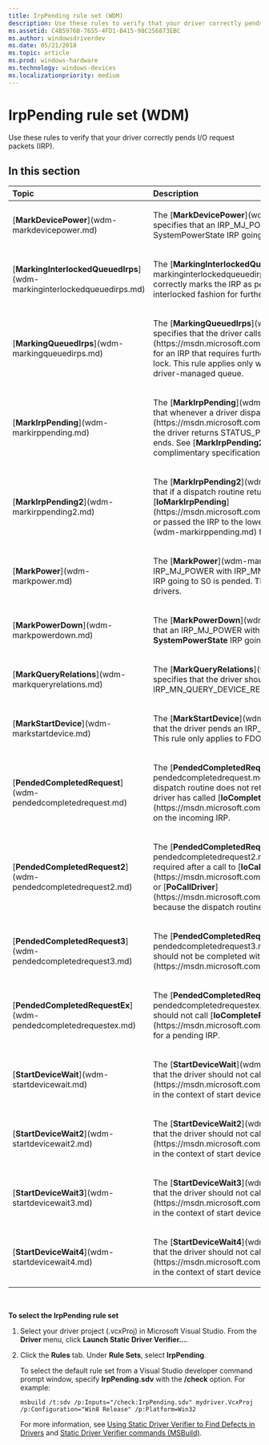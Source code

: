 ```yaml
---
title: IrpPending rule set (WDM)
description: Use these rules to verify that your driver correctly pends I/O request packets (IRP).
ms.assetid: C4B5976B-7655-4FD1-B415-98C256873EBC
ms.author: windowsdriverdev
ms.date: 05/21/2018
ms.topic: article
ms.prod: windows-hardware
ms.technology: windows-devices
ms.localizationpriority: medium
---
```


# IrpPending rule set (WDM)


Use these rules to verify that your driver correctly pends I/O request packets (IRP).

## In this section


<table>
<colgroup>
<col width="50%" />
<col width="50%" />
</colgroup>
<thead>
<tr class="header">
<th align="left">Topic</th>
<th align="left">Description</th>
</tr>
</thead>
<tbody>
<tr class="odd">
<td align="left"><p>[<strong>MarkDevicePower</strong>](wdm-markdevicepower.md)</p></td>
<td align="left"><p>The [<strong>MarkDevicePower</strong>](wdm-markdevicepower.md) rule specifies that an IRP_MJ_POWER with IRP_MN_SET_POWER for SystemPowerState IRP going to S0 is pended.</p></td>
</tr>
<tr class="even">
<td align="left"><p>[<strong>MarkingInterlockedQueuedIrps</strong>](wdm-markinginterlockedqueuedirps.md)</p></td>
<td align="left"><p>The [<strong>MarkingInterlockedQueuedIrps</strong>](wdm-markinginterlockedqueuedirps.md) rule specifies that the driver correctly marks the IRP as pending before it queues it in an interlocked fashion for further processing.</p></td>
</tr>
<tr class="odd">
<td align="left"><p>[<strong>MarkingQueuedIrps</strong>](wdm-markingqueuedirps.md)</p></td>
<td align="left"><p>The [<strong>MarkingQueuedIrps</strong>](wdm-markingqueuedirps.md) rule specifies that the driver calls [<strong>IoMarkIrpPending</strong>](https://msdn.microsoft.com/library/windows/hardware/ff549422) for an IRP that requires further processing only while holding a spin lock. This rule applies only when the driver adds the IRP to a driver-managed queue.</p></td>
</tr>
<tr class="even">
<td align="left"><p>[<strong>MarkIrpPending</strong>](wdm-markirppending.md)</p></td>
<td align="left"><p>The [<strong>MarkIrpPending</strong>](wdm-markirppending.md) rule specifies that whenever a driver dispatch routine calls [<strong>IoMarkIrpPending</strong>](https://msdn.microsoft.com/library/windows/hardware/ff549422), the driver returns STATUS_PENDING when the dispatch routine ends. See [<strong>MarkIrpPending2</strong>](wdm-markirppending2.md) for a complimentary specification.</p></td>
</tr>
<tr class="odd">
<td align="left"><p>[<strong>MarkIrpPending2</strong>](wdm-markirppending2.md)</p></td>
<td align="left"><p>The [<strong>MarkIrpPending2</strong>](wdm-markirppending2.md) rule specifies that if a dispatch routine returns STATUS_PENDING, it has called [<strong>IoMarkIrpPending</strong>](https://msdn.microsoft.com/library/windows/hardware/ff549422) or passed the IRP to the lower driver. See [<strong>MarkIrpPending</strong>](wdm-markirppending.md) for a complimentary specification.</p></td>
</tr>
<tr class="even">
<td align="left"><p>[<strong>MarkPower</strong>](wdm-markpower.md)</p></td>
<td align="left"><p>The [<strong>MarkPower</strong>](wdm-markpower.md) rule specifies that an IRP_MJ_POWER with IRP_MN_SET_POWER for <strong>SystemPowerState</strong> IRP going to S0 is pended. This rule only applies to FDO and FIDO drivers.</p></td>
</tr>
<tr class="odd">
<td align="left"><p>[<strong>MarkPowerDown</strong>](wdm-markpowerdown.md)</p></td>
<td align="left"><p>The [<strong>MarkPowerDown</strong>](wdm-markpowerdown.md) rule specifies that an IRP_MJ_POWER with IRP_MN_SET_POWER for <strong>SystemPowerState</strong> IRP going from s0 to [S1...S5] is pended.</p></td>
</tr>
<tr class="even">
<td align="left"><p>[<strong>MarkQueryRelations</strong>](wdm-markqueryrelations.md)</p></td>
<td align="left"><p>The [<strong>MarkQueryRelations</strong>](wdm-markqueryrelations.md) rule specifies that the driver should pend the IRP_MN_QUERY_DEVICE_RELATIONS IRP.</p></td>
</tr>
<tr class="odd">
<td align="left"><p>[<strong>MarkStartDevice</strong>](wdm-markstartdevice.md)</p></td>
<td align="left"><p>The [<strong>MarkStartDevice</strong>](wdm-markstartdevice.md) rule specifies that the driver pends an IRP_MN_START_DEVICE IRP correctly. This rule only applies to FDO and FIDO drivers.</p></td>
</tr>
<tr class="even">
<td align="left"><p>[<strong>PendedCompletedRequest</strong>](wdm-pendedcompletedrequest.md)</p></td>
<td align="left"><p>The [<strong>PendedCompletedRequest</strong>](wdm-pendedcompletedrequest.md) rule specifies that a driver's dispatch routine does not return STATUS_PENDING on an IRP if the driver has called [<strong>IoCompleteRequest</strong>](https://msdn.microsoft.com/library/windows/hardware/ff548343) on the incoming IRP.</p></td>
</tr>
<tr class="odd">
<td align="left"><p>[<strong>PendedCompletedRequest2</strong>](wdm-pendedcompletedrequest2.md)</p></td>
<td align="left"><p>The [<strong>PendedCompletedRequest2</strong>](wdm-pendedcompletedrequest2.md) rule specifies that a wait is required after a call to [<strong>IoCallDriver</strong>](https://msdn.microsoft.com/library/windows/hardware/ff548336) or [<strong>PoCallDriver</strong>](https://msdn.microsoft.com/library/windows/hardware/ff559654) because the dispatch routine could complete a pending IRP.</p></td>
</tr>
<tr class="even">
<td align="left"><p>[<strong>PendedCompletedRequest3</strong>](wdm-pendedcompletedrequest3.md)</p></td>
<td align="left"><p>The [<strong>PendedCompletedRequest3</strong>](wdm-pendedcompletedrequest3.md) rule specifies that a pending IRP should not be completed with a call to [<strong>IoCompleteRequest</strong>](https://msdn.microsoft.com/library/windows/hardware/ff548343).</p></td>
</tr>
<tr class="odd">
<td align="left"><p>[<strong>PendedCompletedRequestEx</strong>](wdm-pendedcompletedrequestex.md)</p></td>
<td align="left"><p>The [<strong>PendedCompletedRequestEx</strong>](wdm-pendedcompletedrequestex.md) rule specifies that the driver should not call [<strong>IoCompleteRequest</strong>](https://msdn.microsoft.com/library/windows/hardware/ff548343) for a pending IRP.</p></td>
</tr>
<tr class="even">
<td align="left"><p>[<strong>StartDeviceWait</strong>](wdm-startdevicewait.md)</p></td>
<td align="left"><p>The [<strong>StartDeviceWait</strong>](wdm-startdevicewait.md) rule specifies that the driver should not call [<strong>KeWaitForSingleObject</strong>](https://msdn.microsoft.com/library/windows/hardware/ff553350) in the context of start device IRP.</p></td>
</tr>
<tr class="odd">
<td align="left"><p>[<strong>StartDeviceWait2</strong>](wdm-startdevicewait2.md)</p></td>
<td align="left"><p>The [<strong>StartDeviceWait2</strong>](wdm-startdevicewait2.md) rule specifies that the driver should not call [<strong>KeWaitForSingleObject</strong>](https://msdn.microsoft.com/library/windows/hardware/ff553350) in the context of start device IRP.</p></td>
</tr>
<tr class="even">
<td align="left"><p>[<strong>StartDeviceWait3</strong>](wdm-startdevicewait3.md)</p></td>
<td align="left"><p>The [<strong>StartDeviceWait3</strong>](wdm-startdevicewait3.md) rule specifies that the driver should not call [<strong>KeWaitForSingleObject</strong>](https://msdn.microsoft.com/library/windows/hardware/ff553350) in the context of start device IRP.</p></td>
</tr>
<tr class="odd">
<td align="left"><p>[<strong>StartDeviceWait4</strong>](wdm-startdevicewait4.md)</p></td>
<td align="left"><p>The [<strong>StartDeviceWait4</strong>](wdm-startdevicewait4.md) rule specifies that the driver should not call [<strong>KeWaitForSingleObject</strong>](https://msdn.microsoft.com/library/windows/hardware/ff553350) in the context of start device IRP.</p></td>
</tr>
</tbody>
</table>

 

**To select the IrpPending rule set**

1.  Select your driver project (.vcxProj) in Microsoft Visual Studio. From the **Driver** menu, click **Launch Static Driver Verifier…**.

2.  Click the **Rules** tab. Under **Rule Sets**, select **IrpPending**.

    To select the default rule set from a Visual Studio developer command prompt window, specify **IrpPending.sdv** with the **/check** option. For example:

    ```
    msbuild /t:sdv /p:Inputs="/check:IrpPending.sdv" mydriver.VcxProj /p:Configuration="Win8 Release" /p:Platform=Win32
    ```

    For more information, see [Using Static Driver Verifier to Find Defects in Drivers](https://msdn.microsoft.com/library/windows/hardware/hh454281) and [Static Driver Verifier commands (MSBuild)](https://msdn.microsoft.com/library/windows/hardware/hh466459).

 

 





